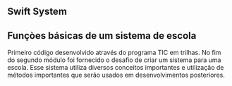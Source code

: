 ## Swift System
## Funçòes básicas de um sistema de escola

Primeiro código desenvolvido através do programa TIC em trilhas. No fim do segundo módulo foi fornecido o desafio de criar um sistema para uma escola. Esse sistema utiliza diversos conceitos importantes e utilização de métodos importantes que serão usados em desenvolvimentos posteriores.
